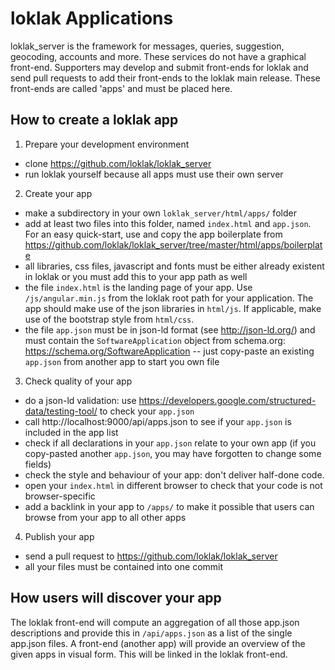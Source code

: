 # loklak Applications

loklak_server is the framework for messages, queries, suggestion, geocoding, accounts and more.
These services do not have a graphical front-end. Supporters may develop and submit front-ends
for loklak and send pull requests to add their front-ends to the loklak main release.
These front-ends are called 'apps' and must be placed here.

## How to create a loklak app

1. Prepare your development environment
  - clone https://github.com/loklak/loklak_server
  - run loklak yourself because all apps must use their own server

2. Create your app
  - make a subdirectory in your own ```loklak_server/html/apps/``` folder
  - add at least two files into this folder, named ```index.html``` and ```app.json```.
    For an easy quick-start, use and copy the app boilerplate from
    https://github.com/loklak/loklak_server/tree/master/html/apps/boilerplate
  - all libraries, css files, javascript and fonts must be either already existent
    in loklak or you must add this to your app path as well
  - the file ```index.html``` is the landing page of your app.
    Use ```/js/angular.min.js``` from the loklak root path for your application.
    The app should make use of the json libraries in ```html/js```.
    If applicable, make use of the bootstrap style from ```html/css```.
  - the file ```app.json``` must be in json-ld format (see http://json-ld.org/)
    and must contain the ```SoftwareApplication``` object from schema.org:
    https://schema.org/SoftwareApplication -- just copy-paste an existing ```app.json``` from another app to start you own file

3. Check quality of your app
  - do a json-ld validation: use https://developers.google.com/structured-data/testing-tool/ to check your ```app.json```
  - call http://localhost:9000/api/apps.json to see if your ```app.json``` is included in the app list
  - check if all declarations in your ```app.json``` relate to your own app
    (if you copy-pasted another ```app.json```, you may have forgotten to change some fields)
  - check the style and behaviour of your app: don't deliver half-done code.
  - open your ```index.html``` in different browser to check that your code is not browser-specific
  - add a backlink in your app to ```/apps/``` to make it possible that users can browse from your app to all other apps

4. Publish your app
  - send a pull request to https://github.com/loklak/loklak_server
  - all your files must be contained into one commit

## How users will discover your app
The loklak front-end will compute an aggregation of all those app.json descriptions and
provide this in ```/api/apps.json``` as a list of the single app.json files.
A front-end (another app) will provide an overview of the given apps in visual form.
This will be linked in the loklak front-end.
